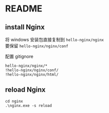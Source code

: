 # README

## install Nginx

将 windows 安装包直接复制到 `hello-nginx/nginx`  
要保留 `hello-nginx/nginx/conf`

配置 gitignore

```
hello-nginx/nginx/*
!hello-nginx/nginx/conf/
!hello-nginx/nginx/html/
```

## reload Nginx

```
cd nginx
.\nginx.exe -s reload
```
